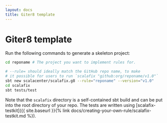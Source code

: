 ```yaml
---
layout: docs
title: Giter8 template
---
```


# Giter8 template

Run the following commands to generate a skeleton project:

```sh
cd reponame # The project you want to implement rules for.

# --rule= should ideally match the GitHub repo name, to make
# it possible for users to run `scalafix "github:org/reponame/v1.0"`
sbt new scalacenter/scalafix.g8 --rule="reponame" --version="v1.0"
cd scalafix
sbt tests/test
```

Note that the `scalafix` directory is a self-contained sbt build and can be put into the root directory of your repo. The tests are written using [scalafix-testkit]({{ site.baseurl }}{% link docs/creating-your-own-rule/scalafix-testkit.md %}).


